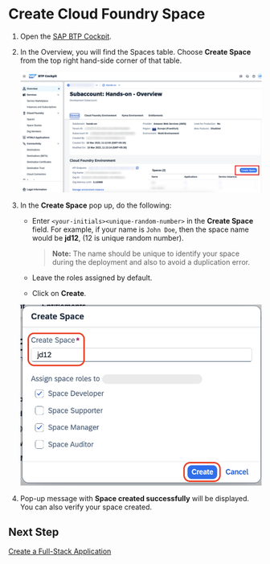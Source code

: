 # Create Cloud Foundry Space

1. Open the [SAP BTP Cockpit](https://apac.cockpit.btp.cloud.sap/cockpit/?idp=pesworkshops.accounts.ondemand.com#/globalaccount/a9030b2a-ed51-438e-9166-241ce6c0291d/subaccount/4c1ebe70-43f2-4a82-83c1-c85da24c7fba/subaccountoverview).

2. In the Overview, you will find the Spaces table. Choose **Create Space** from the top right hand-side corner of that table.

    ![click-create-space](../images/create-space/click-create-space.png)

3. In the **Create Space** pop up, do the following:

    - Enter `<your-initials><unique-random-number>` in the **Create Space** field. For example, if your name is `John Doe`, then the space name would be **jd12**, (12 is unique random number).

        > **Note:** The name should be unique to identify your space during the deployment and also to avoid a duplication error.
    
    - Leave the roles assigned by default. 
    - Click on **Create**.

    ![click-create-space](../images/create-space/create-space1.png)

4. Pop-up message with **Space created successfully** will be displayed. You can also verify your space created.

## Next Step

[Create a Full-Stack Application](./create-full-stack-project.md)
